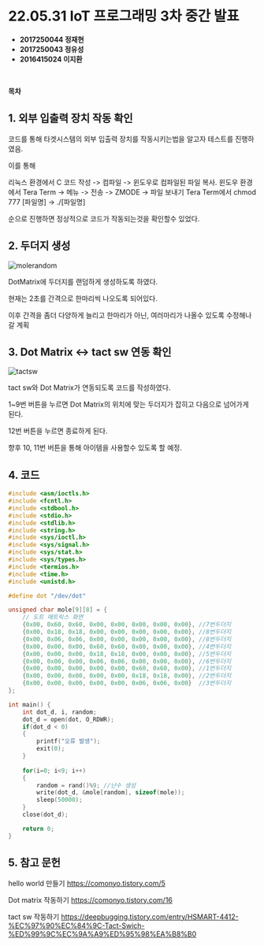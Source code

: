 # **22.05.31 IoT 프로그래밍 3차 중간 발표**

*   **2017250044 정재현**
*   **2017250043 정유성**
*   **2016415024 이지환**

<br/>

**목차**

## 1. 외부 입출력 장치 작동 확인

코드를 통해 타겟시스템의 외부 입출력 장치를 작동시키는법을 알고자
테스트를 진행하였음.

이를 통해

리눅스 환경에서 C 코드 작성 -> 컴파일 -> 윈도우로 컴파일된 파일 복사.
윈도우 환경에서 Tera Term -> 메뉴 -> 전송 -> ZMODE -> 파일 보내기
Tera Term에서 chmod 777 [파일명] -> ./[파일명]

순으로 진행하면 정상적으로 코드가 작동되는것을 확인할수 있었다.


## 2. 두더지 생성
![molerandom](https://user-images.githubusercontent.com/42956142/171040131-35691f1e-3d91-4ef9-97e8-e59a82b54963.gif)

DotMatrix에 두더지를 랜덤하게 생성하도록 하였다.

현재는 2초를 간격으로 한마리씩 나오도록 되어있다.

이후 간격을 좀더 다양하게 늘리고
한마리가 아닌, 여러마리가 나올수 있도록 수정해나갈 계획


## 3. Dot Matrix <-> tact sw 연동 확인

![tactsw](https://user-images.githubusercontent.com/42956142/171039957-e1ea9ae1-1c56-48c6-8567-4dffea4b4a04.gif)

tact sw와 Dot Matrix가 연동되도록 코드를 작성하였다.

1~9번 버튼을 누르면 Dot Matrix의 위치에 맞는 두더지가 잡히고
다음으로 넘어가게 된다.

12번 버튼을 누르면 종료하게 된다.

향후 10, 11번 버튼을 통해 아이템을 사용할수 있도록 할 예정.

## 4. 코드

```C
#include <asm/ioctls.h>
#include <fcntl.h>
#include <stdbool.h>
#include <stdio.h>
#include <stdlib.h>
#include <string.h>
#include <sys/ioctl.h>
#include <sys/signal.h>
#include <sys/stat.h>
#include <sys/types.h>
#include <termios.h>
#include <time.h>
#include <unistd.h>

#define dot "/dev/dot"

unsigned char mole[9][8] = {
    // 도트 매트릭스 화면
    {0x00, 0x60, 0x60, 0x00, 0x00, 0x00, 0x00, 0x00}, //7번두더지
    {0x00, 0x18, 0x18, 0x00, 0x00, 0x00, 0x00, 0x00}, //8번두더지
    {0x00, 0x06, 0x06, 0x00, 0x00, 0x00, 0x00, 0x00}, //8번두더지
    {0x00, 0x00, 0x00, 0x60, 0x60, 0x00, 0x00, 0x00}, //4번두더지
    {0x00, 0x00, 0x00, 0x18, 0x18, 0x00, 0x00, 0x00}, //5번두더지
    {0x00, 0x00, 0x00, 0x06, 0x06, 0x00, 0x00, 0x00}, //6번두더지
    {0x00, 0x00, 0x00, 0x00, 0x00, 0x60, 0x60, 0x00}, //1번두더지
    {0x00, 0x00, 0x00, 0x00, 0x00, 0x18, 0x18, 0x00}, //2번두더지
    {0x00, 0x00, 0x00, 0x00, 0x00, 0x06, 0x06, 0x00}  //3번두더지
};

int main() {
    int dot_d, i, random;
    dot_d = open(dot, O_RDWR);
    if(dot_d < 0)
    {
        printf("오류 발생");
        exit(0);
    }
    
    for(i=0; i<9; i++)
    {
        random = rand()%9; //난수 생성
        write(dot_d, &mole[random], sizeof(mole));
        sleep(50000);
    }
    close(dot_d);

    return 0;
}
```

## 5. 참고 문헌

hello world 만들기
https://comonyo.tistory.com/5

Dot matrix 작동하기
https://comonyo.tistory.com/16

tact sw 작동하기
https://deepbugging.tistory.com/entry/HSMART-4412-%EC%97%90%EC%84%9C-Tact-Swich-%ED%99%9C%EC%9A%A9%ED%95%98%EA%B8%B0
